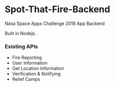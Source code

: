 # Spot-That-Fire-Backend
Nasa Space Apps Challenge 2018 App Backend

Built in Nodejs.
<h3> Existing APIs </h3>
<ul>
<li> Fire Reporting </li>
<li> User Information </li>
<li> Get Location Information </li>
<li> Verification & Notifying </li>
<li> Relief Camps </li>
</ul>
